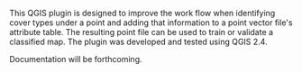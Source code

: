 This QGIS plugin is designed to improve the work flow when identifying cover types under a point and adding that information to a point vector file's attribute table. The resulting point file can be used to train or validate a classified map. The plugin was developed and tested using QGIS 2.4.

Documentation will be forthcoming.
